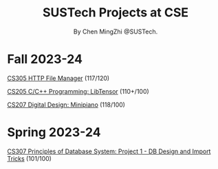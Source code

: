 <div align="center">

# SUSTech Projects at CSE

By Chen MingZhi @SUSTech.

</div>

# Fall 2023-24

[CS305 HTTP File Manager](https://github.com/chanbengz/CS305_Project_2023F) (117/120)

[CS205 C/C++ Programming: LibTensor](https://github.com/fz-zsl/LibTensor) (110+/100)

[CS207 Digital Design: Minipiano](https://github.com/Charley-xiao/No-Genshin) (118/100)

# Spring 2023-24

[CS307 Principles of Database System: Project 1 - DB Design and Import Tricks](https://github.com/Dilemma-CMZ/CS307-Project1) (101/100)
